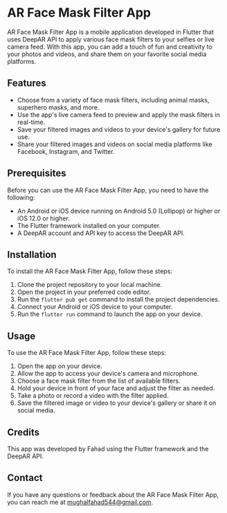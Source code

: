 # AR Face Mask Filter App

AR Face Mask Filter App is a mobile application developed in Flutter that uses DeepAR API to apply various face mask filters to your selfies or live camera feed. With this app, you can add a touch of fun and creativity to your photos and videos, and share them on your favorite social media platforms.

## Features

- Choose from a variety of face mask filters, including animal masks, superhero masks, and more.
- Use the app's live camera feed to preview and apply the mask filters in real-time.
- Save your filtered images and videos to your device's gallery for future use.
- Share your filtered images and videos on social media platforms like Facebook, Instagram, and Twitter.

## Prerequisites

Before you can use the AR Face Mask Filter App, you need to have the following:

- An Android or iOS device running on Android 5.0 (Lollipop) or higher or iOS 12.0 or higher.
- The Flutter framework installed on your computer.
- A DeepAR account and API key to access the DeepAR API.

## Installation

To install the AR Face Mask Filter App, follow these steps:

1. Clone the project repository to your local machine.
2. Open the project in your preferred code editor.
3. Run the `flutter pub get` command to install the project dependencies.
4. Connect your Android or iOS device to your computer.
5. Run the `flutter run` command to launch the app on your device.

## Usage

To use the AR Face Mask Filter App, follow these steps:

1. Open the app on your device.
2. Allow the app to access your device's camera and microphone.
3. Choose a face mask filter from the list of available filters.
4. Hold your device in front of your face and adjust the filter as needed.
5. Take a photo or record a video with the filter applied.
6. Save the filtered image or video to your device's gallery or share it on social media.

## Credits

This app was developed by Fahad using the Flutter framework and the DeepAR API.

## Contact

If you have any questions or feedback about the AR Face Mask Filter App, you can reach me at mughalfahad544@gmail.com.
